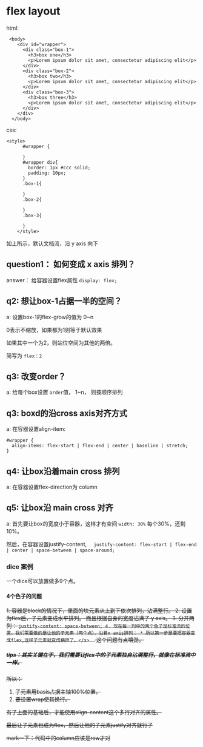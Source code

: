 # flex layout

html:
```
 <body>
    <div id="wrapper">
      <div class="box-1">
        <h3>box one</h3>
        <p>Lorem ipsum dolor sit amet, consectetur adipiscing elit</p>
      </div>
      <div class="box-2">
        <h3>box two</h3>
        <p>Lorem ipsum dolor sit amet, consectetur adipiscing elit</p>
      </div>
      <div class="box-3">
        <h3>box three</h3>
        <p>Lorem ipsum dolor sit amet, consectetur adipiscing elit</p>
      </div>
    </div>
  </body>
```

css:
```
<style>
      #wrapper {

      }
      #wrapper div{
        border: 1px #ccc solid;
        padding: 10px;
      }
      .box-1{
        
      }
      .box-2{

      }
      .box-3{

      }
    </style>
```

如上所示，默认文档流，沿 y axis 向下

## question1： 如何变成 x axis 排列？

answer： 给容器设置flex属性
`display: flex;`

## q2: 想让box-1占据一半的空间？

a: 设置box-1的flex-grow的值为 0~n

0表示不缩放，如果都为1则等于默认效果

如果其中一个为2，则站位空间为其他的两倍。

简写为 `flex：2`

## q3: 改变order？

a: 给每个box设置 `order`值， 1~n， 则按顺序排列

## q3: boxd的沿cross axis对齐方式 

a: 在容器设置align-item:
```
#wrapper {
  align-items: flex-start | flex-end | center | baseline | stretch;
}
```

## q4: 让box沿着main cross 排列

a: 在容器设置flex-direction为 column

## q5: 让box沿 main cross 对齐 

a: 首先要让box的宽度小于容器，这样才有空间 `width: 30%`
每个30%，还剩10%。

然后，在容器设置justify-content,
`  justify-content: flex-start | flex-end | center | space-between | space-around;`

### dice 案例
一个dice可以放置做多9个点。

#### 4个色子的问题
<s>1. 容器是block的情况下，里面的块元素从上到下依次排列，沾满整行。
2. 设置为flex后，子元素变成水平排列。 而且根据自身的宽度沾满了 y axis。
3. 分开两列： `justify-content: space-between;
4. 现在每一列中的两个色子是标准流的位置，我们需要做的是让他的子元素（两个点），沿着x axis排列：
    * 所以第一步是要把容器变成flex,这样子元素就变成横排了。</s> 
`
这个问题有点嚼劲。

##### tips：其实关键在于，我们需要让flex中的子元素独自沾满整行，就像在标准流中一样。
所以：
1. 子元素用basis占据主轴100%位置。
2. 要设置wrap使其换行。

有了上面的基础后，才能使用align-content这个多行对齐的属性。

最后让子元素也成为flex，然后让他的子元素justify对齐就行了

mark一下：代码中的column应该是row才对